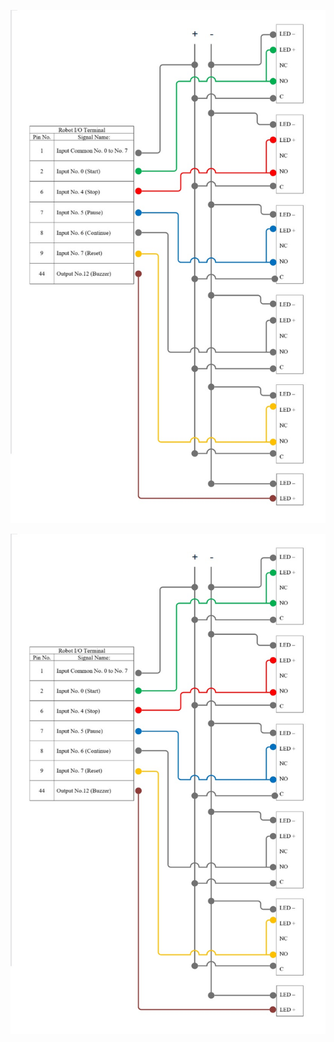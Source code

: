 ![IO Diagram](Assets/IO%20Diagram.jpg)
<p align="center">
  <img src="Assets/IO%20Diagram.jpg" alt="IO Diagram" height = "800" width="600">
</p>

